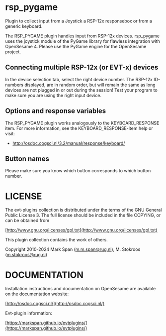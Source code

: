 # rsp_pygame
Plugin to collect input from a Joystick a RSP-12x responsebox or from a generic keyboard.

The RSP_PYGAME plugin handles input from RSP-12x devices. rsp_pygame uses the joystick module of the PyGame library for flawless integration with OpenSesame 4. Please use the PyGame engine for the OpenSesame project.

## Connecting multiple RSP-12x (or EVT-x) devices
In the device selection tab, select the right device number. The RSP-12x ID-numbers displayed, are in random order, but will remain the same as long devices are not plugged in or out during the session! Test your program to make sure you are using the right input device.

## Options and response variables

The RSP_PYGAME plugin works analogously to the KEYBOARD_RESPONSE item. For more information, see the KEYBOARD_RESPONSE-item help or visit:

- <http://osdoc.cogsci.nl/3.2/manual/response/keyboard/>

## Button names
Please make sure you know which button corresponds to which button number.


# LICENSE
The evt-plugins collection is distributed under the terms of the GNU General Public License 3.
The full license should be included in the file COPYING, or can be obtained from

[http://www.gnu.org/licenses/gpl.txt](http://www.gnu.org/licenses/gpl.txt)

This plugin collection contains the work of others.

Copyright 2010-2024 Mark Span (<m.m.span@rug.nl>), M. Stokroos (<m.stokroos@rug.nl>)

# DOCUMENTATION
Installation instructions and documentation on OpenSesame are available on the documentation website:

[http://osdoc.cogsci.nl/](http://osdoc.cogsci.nl/)

Evt-plugin information:

[https://markspan.github.io/evtplugins/](https://markspan.github.io/evtplugins/)
